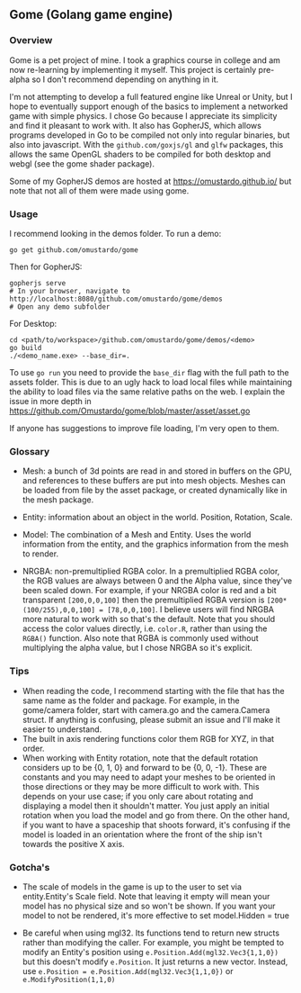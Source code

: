 ## Gome (Golang game engine)

### Overview

Gome is a pet project of mine. I took a graphics course in college and am now re-learning by implementing it myself.
This project is certainly pre-alpha so I don't recommend depending on anything in it.

I'm not attempting to develop a full featured engine like Unreal or Unity, but I hope to eventually support enough of
the basics to implement a networked game with simple physics. I chose Go because I appreciate its simplicity and find
it pleasant to work with. It also has GopherJS, which allows programs developed in Go to be compiled not only
into regular binaries, but also into javascript. With the `github.com/goxjs/gl` and `glfw` packages, this allows the same 
OpenGL shaders to be compiled for both desktop and webgl (see the gome shader package).

Some of my GopherJS demos are hosted at https://omustardo.github.io/ but note that not all of them were made using gome.

### Usage

I recommend looking in the demos folder. To run a demo:
```
go get github.com/omustardo/gome
```
Then for GopherJS:
```
gopherjs serve
# In your browser, navigate to http://localhost:8080/github.com/omustardo/gome/demos
# Open any demo subfolder
```
For Desktop:
```
cd <path/to/workspace>/github.com/omustardo/gome/demos/<demo>
go build
./<demo_name.exe> --base_dir=.
```
To use `go run` you need to provide the `base_dir` flag with the full path to the assets folder.
This is due to an ugly hack to load local files while maintaining the ability to load files via the same relative
paths on the web. I explain the issue in more depth in https://github.com/Omustardo/gome/blob/master/asset/asset.go

If anyone has suggestions to improve file loading, I'm very open to them.

### Glossary
 * Mesh: a bunch of 3d points are read in and stored in buffers on the GPU, and references to these buffers are put
 into mesh objects. Meshes can be loaded from file by the asset package, or created dynamically like in the mesh package.

 * Entity: information about an object in the world. Position, Rotation, Scale. 

 * Model: The combination of a Mesh and Entity. Uses the world information from the entity, and the graphics information
 from the mesh to render.

 * NRGBA: non-premultiplied RGBA color. In a premultiplied RGBA color, the RGB values are always between 0 and the 
 Alpha value, since they've been scaled down. For example, if your NRGBA color is red and a bit transparent 
 `[200,0,0,100]`  then the premultiplied RGBA version is `[200*(100/255),0,0,100] = [78,0,0,100]`. 
 I believe users will find NRGBA more natural to work with so that's the default. 
 Note that you should access the color values directly, i.e. `color.R`, rather than using the `RGBA()` function.
 Also note that RGBA is commonly used without multiplying the alpha value, but I chose NRGBA so it's explicit.
 
### Tips
 
 * When reading the code, I recommend starting with the file that has the same name as the folder and package.
 For example, in the gome/camera folder, start with camera.go and the camera.Camera struct. If anything is 
 confusing, please submit an issue and I'll make it easier to understand.
 * The built in axis rendering functions color them RGB for XYZ, in that order.
 * When working with Entity rotation, note that the default rotation considers up to be {0, 1, 0} and
 forward to be {0, 0, -1}. These are constants and you may need to adapt your meshes to be oriented in those directions
 or they may be more difficult to work with. This depends on your use case; if you only care about rotating
 and displaying a model then it shouldn't matter. You just apply an initial rotation when you load the model
 and go from there. On the other hand, if you want to have a spaceship that shoots forward, it's confusing
 if the model is loaded in an orientation where the front of the ship isn't towards the positive X axis.

### Gotcha's
 * The scale of models in the game is up to the user to set via entity.Entity's Scale field. Note that leaving it empty
 will mean your model has no physical size and so won't be shown. If you want your model to not be rendered, it's 
 more effective to set model.Hidden = true

 * Be careful when using mgl32. Its functions tend to return new structs rather than modifying the caller.
 For example, you might be tempted to modify an Entity's position using `e.Position.Add(mgl32.Vec3{1,1,0})` 
 but this doesn't modify `e.Position`. It just returns a new vector. 
 Instead, use `e.Position = e.Position.Add(mgl32.Vec3{1,1,0})` or `e.ModifyPosition(1,1,0)`